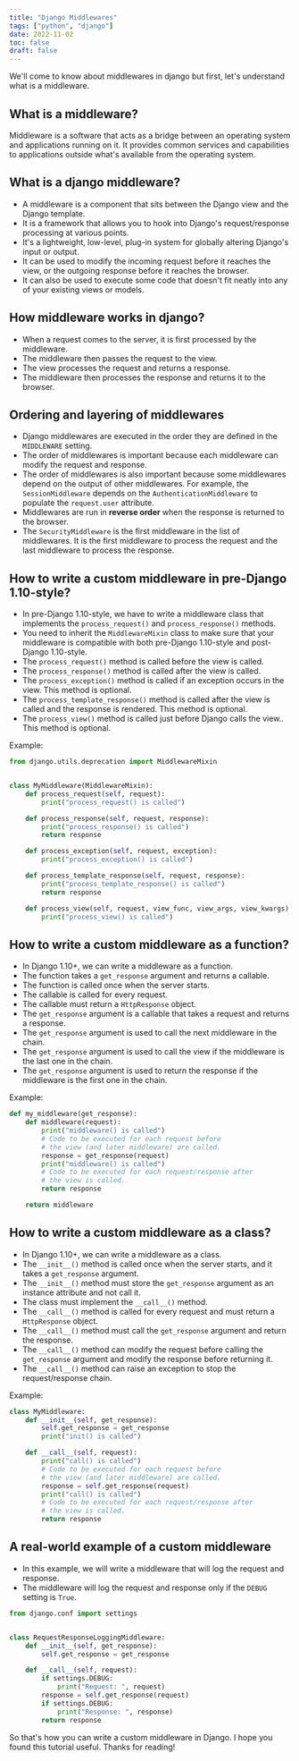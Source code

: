 ```yaml
---
title: "Django Middlewares"
tags: ["python", "django"]
date: 2022-11-02
toc: false
draft: false
---
```


We'll come to know about middlewares in django but first, let's understand what is a middleware.

## What is a middleware?

Middleware is a software that acts as a bridge between an operating system and applications running on it. It provides
common services and capabilities to applications outside what's available from the operating system.

## What is a django middleware?

- A middleware is a component that sits between the Django view and the Django template.
- It is a framework that allows you to hook into Django's request/response processing at various points.
- It's a lightweight, low-level, plug-in system for globally altering Django's input or output.
- It can be used to modify the incoming request before it reaches the view, or the outgoing response before it reaches
  the browser.
- It can also be used to execute some code that doesn't fit neatly into any of your existing views or models.

## How middleware works in django?

- When a request comes to the server, it is first processed by the middleware.
- The middleware then passes the request to the view.
- The view processes the request and returns a response.
- The middleware then processes the response and returns it to the browser.

## Ordering and layering of middlewares

- Django middlewares are executed in the order they are defined in the `MIDDLEWARE` setting.
- The order of middlewares is important because each middleware can modify the request and response.
- The order of middlewares is also important because some middlewares depend on the output of other middlewares. For
  example, the `SessionMiddleware` depends on the `AuthenticationMiddleware` to populate the `request.user` attribute.
- Middlewares are run in **reverse order** when the response is returned to the browser.
- The `SecurityMiddleware` is the first middleware in the list of middlewares. It is the first middleware to process the
  request and the last middleware to process the response.

## How to write a custom middleware in pre-Django 1.10-style?

- In pre-Django 1.10-style, we have to write a middleware class that implements the `process_request()` and
  `process_response()` methods.
- You need to inherit the `MiddlewareMixin` class to make sure that your middleware is compatible with both pre-Django
  1.10-style and post-Django 1.10-style.
- The `process_request()` method is called before the view is called.
- The `process_response()` method is called after the view is called.
- The `process_exception()` method is called if an exception occurs in the view. This method is optional.
- The `process_template_response()` method is called after the view is called and the response is rendered. This method
  is
  optional.
- The `process_view()` method is called just before Django calls the view.. This method is optional.

Example:

```python
from django.utils.deprecation import MiddlewareMixin


class MyMiddleware(MiddlewareMixin):
    def process_request(self, request):
        print("process_request() is called")

    def process_response(self, request, response):
        print("process_response() is called")
        return response

    def process_exception(self, request, exception):
        print("process_exception() is called")

    def process_template_response(self, request, response):
        print("process_template_response() is called")
        return response

    def process_view(self, request, view_func, view_args, view_kwargs):
        print("process_view() is called")

```

## How to write a custom middleware as a function?

- In Django 1.10+, we can write a middleware as a function.
- The function takes a `get_response` argument and returns a callable.
- The function is called once when the server starts.
- The callable is called for every request.
- The callable must return a `HttpResponse` object.
- The `get_response` argument is a callable that takes a request and returns a response.
- The `get_response` argument is used to call the next middleware in the chain.
- The `get_response` argument is used to call the view if the middleware is the last one in the chain.
- The `get_response` argument is used to return the response if the middleware is the first one in the chain.

Example:

```python
def my_middleware(get_response):
    def middleware(request):
        print("middleware() is called")
        # Code to be executed for each request before
        # the view (and later middleware) are called.
        response = get_response(request)
        print("middleware() is called")
        # Code to be executed for each request/response after
        # the view is called.
        return response

    return middleware
```

## How to write a custom middleware as a class?

- In Django 1.10+, we can write a middleware as a class.
- The `__init__()` method is called once when the server starts, and it takes a `get_response` argument.
- The `__init__()` method must store the `get_response` argument as an instance attribute and not call it.
- The class must implement the `__call__()` method.
- The `__call__()` method is called for every request and must return a `HttpResponse` object.
- The `__call__()` method must call the `get_response` argument and return the response.
- The `__call__()` method can modify the request before calling the `get_response` argument and modify the response
  before returning it.
- The `__call__()` method can raise an exception to stop the request/response chain.

Example:

```python
class MyMiddleware:
    def __init__(self, get_response):
        self.get_response = get_response
        print("init() is called")

    def __call__(self, request):
        print("call() is called")
        # Code to be executed for each request before
        # the view (and later middleware) are called.
        response = self.get_response(request)
        print("call() is called")
        # Code to be executed for each request/response after
        # the view is called.
        return response
```

## A real-world example of a custom middleware

- In this example, we will write a middleware that will log the request and response.
- The middleware will log the request and response only if the `DEBUG` setting is `True`.

```python
from django.conf import settings


class RequestResponseLoggingMiddleware:
    def __init__(self, get_response):
        self.get_response = get_response

    def __call__(self, request):
        if settings.DEBUG:
            print("Request: ", request)
        response = self.get_response(request)
        if settings.DEBUG:
            print("Response: ", response)
        return response
```

So that's how you can write a custom middleware in Django. I hope you found this tutorial useful. Thanks for reading!
